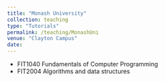 ```yaml
---
title: "Monash University"
collection: teaching
type: "Tutorials"
permalink: /teaching/MonashUni
venue: "Clayton Campus"
date: 
---
```

* FIT1040 Fundamentals of Computer Programming
* FIT2004 Algorithms and data structures
